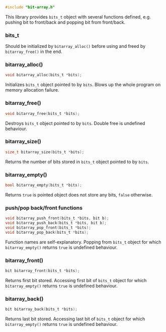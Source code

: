```c
#include "bit-array.h"
```

This library provides `bits_t` object with several functions defined,
e.g. pushing bit to front/back and popping bit from front/back.

### bits_t

Should be initialized by `bitarray_alloc()` before using
and freed by `bitarray_free()` in the end.

### bitarray_alloc()

```c
void bitarray_alloc(bits_t *bits);
```

Initializes `bits_t` object pointed to by `bits`.
Blows up the whole program on memory allocation failure.

### bitarray_free()

```c
void bitarray_free(bits_t *bits);
```

Destroys `bits_t` object pointed to by `bits`.
Double free is undefined behaviour.

### bitarray_size()

```c
size_t bitarray_size(bits_t *bits);
```

Returns the number of bits stored in `bits_t` object pointed to by `bits`.

### bitarray_empty()

```c
bool bitarray_empty(bits_t *bits);
```

Returns `true` is pointed object does not store any bits,
`false` otherwise.

### push/pop back/front functions

```c
void bitarray_push_front(bits_t *bits, bit b);
void bitarray_push_back(bits_t *bits, bit b);
void bitarray_pop_front(bits_t *bits);
void bitarray_pop_back(bits_t *bits);
```

Function names are self-explanatory.
Popping from `bits_t` object for which `bitarray_empty()` returns `true`
is undefined behaviour.

### bitarray_front()

```c
bit bitarray_front(bits_t *bits);
```

Returns first bit stored.
Accessing first bit of `bits_t` object for which `bitarray_empty()`
returns `true` is undefined behaviour.

### bitarray_back()

```c
bit bitarray_back(bits_t *bits);
```

Returns last bit stored.
Accessing last bit of `bits_t` object for which `bitarray_empty()`
returns `true` is undefined behaviour.

